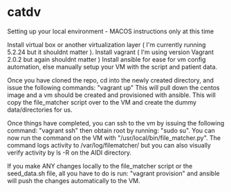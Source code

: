 # catdv
Setting up your local environment - MACOS instructions only at this time

Install virtual box or another virtualization layer ( I'm currently running 5.2.24 but it shouldnt matter ).
Install vagrant ( I'm using version Vagrant 2.0.2 but again shouldnt matter )
Install ansible for ease for vm config automation, else manually setup your VM with the script and patient data.

Once you have cloned the repo, cd into the newly created directory, and issue the following commands: "vagrant up" 
This will pull down the centos image and a vm should be created and provisioned with ansible.  This will copy the 
file_matcher script over to the VM and create the dummy data/directories for us.

Once things have completed, you can ssh to the vm by issuing the following command: "vagrant ssh" then obtain root by 
running: "sudo su".  You can now run the command on the VM with "/usr/local/bin/file_matcher.py".  The command logs 
activity to /var/log/filematcher/ but you can also visually verify activity by ls -R on the AIDI directory.

If you make ANY changes locally to the file_matcher script or the seed_data.sh file, all you have to do is run:
"vagrant provision" and ansible will push the changes automatically to the VM.  

